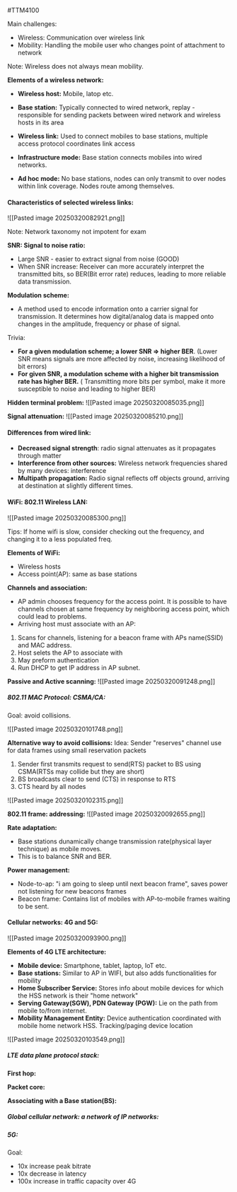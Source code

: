 #TTM4100 


Main challenges:
- Wireless: Communication over wireless link 
- Mobility: Handling the mobile user who changes point of attachment to network

Note: Wireless does not always mean mobility. 

**Elements of a wireless network:**
- **Wireless host:** Mobile, latop etc. 
- **Base station:** Typically connected to wired network, replay - responsible for sending packets between wired network and wireless hosts in its area
- **Wireless link:** Used to connect mobiles to base stations, multiple access protocol coordinates link access

- **Infrastructure mode:** Base station connects mobiles into wired networks. 
- **Ad hoc mode:** No base stations, nodes can only transmit to over nodes within link coverage. Nodes route among themselves. 


#### Characteristics of selected wireless links:
![[Pasted image 20250320082921.png]]

Note: Network taxonomy not impotent for exam 

**SNR: Signal to noise ratio:**
- Large SNR - easier to extract signal from noise (GOOD)
- When SNR increase: Receiver can more accurately interpret the transmitted bits, so BER(Bit error rate) reduces, leading to more reliable data transmission. 

**Modulation scheme:**
- A method used to encode information onto a carrier signal for transmission. It determines how digital/analog data is mapped onto changes in the amplitude, frequency or phase of signal. 

Trivia:
- **For a given modulation scheme; a lower SNR => higher BER**. (Lower SNR means signals are more affected by noise, increasing likelihood of bit errors)
- **For given SNR, a modulation scheme with a higher bit transmission rate has higher BER.** ( Transmitting more bits per symbol, make it more susceptible to noise and leading to higher BER)



**Hidden terminal problem:**
![[Pasted image 20250320085035.png]]

**Signal attenuation:**
![[Pasted image 20250320085210.png]]

#### Differences from wired link:
- **Decreased signal strength**: radio signal attenuates as it propagates through matter 
- **Interference from other sources:** Wireless network frequencies shared by many devices: interference 
- **Multipath propagation:** Radio signal reflects off objects ground, arriving at destination at slightly different times. 


#### WiFi: 802.11 Wireless LAN:
![[Pasted image 20250320085300.png]]

Tips: If home wifi is slow, consider checking out the frequency, and changing it to a less populated freq. 

**Elements of WiFi:**
- Wireless hosts
- Access point(AP): same as base stations 


**Channels and association:**
- AP admin chooses frequency for the access point. It is possible to have channels chosen at same frequency by neighboring access point, which could lead to problems.
- Arriving host must associate with an AP: 
1. Scans for channels, listening for a beacon frame with APs name(SSID) and MAC address.
2. Host selets the AP to associate with 
3. May preform authentication
4. Run DHCP to get IP address in AP subnet. 

**Passive and Active scanning:**
![[Pasted image 20250320091248.png]]


##### 802.11 MAC Protocol: CSMA/CA:
Goal: avoid collisions.

![[Pasted image 20250320101748.png]]


**Alternative way to avoid collisions:**
Idea: Sender "reserves" channel use for data frames using small reservation packets 
1. Sender first transmits request to send(RTS) packet to BS using CSMA(RTSs may collide but they are short)
2. BS broadcasts clear to send (CTS) in response to RTS
3. CTS heard by all nodes 

![[Pasted image 20250320102315.png]]


**802.11 frame: addressing:**
![[Pasted image 20250320092655.png]]

**Rate adaptation:**
- Base stations dunamically change transmission rate(physical layer technique) as mobile moves.
- This is to balance SNR and BER. 

**Power management:**
- Node-to-ap: "i am going to sleep until next beacon frame", saves power not listening for new beacons frames 
- Beacon frame: Contains list of mobiles with AP-to-mobile frames waiting to be sent. 

#### Cellular networks: 4G and 5G:

![[Pasted image 20250320093900.png]]

**Elements of 4G LTE architecture:**
- **Mobile device:** Smartphone, tablet, laptop, IoT etc. 
- **Base stations:** Similar to AP in WIFI, but also adds functionalities for mobility 
- **Home Subscriber Service:** Stores info about mobile devices for which the HSS network is their "home network"
- **Serving Gateway(SGW), PDN Gateway (PGW):** Lie on the path from mobile to/from internet. 
- **Mobility Management Entity:** Device authentication coordinated with mobile home network HSS. Tracking/paging device location 

![[Pasted image 20250320103549.png]]


##### LTE data plane protocol stack:

**First hop:**

**Packet core:**

**Associating with a Base station(BS):**

##### Global cellular network: a network of IP networks:


##### 5G:
Goal:
- 10x increase peak bitrate
- 10x decrease in latency 
- 100x increase in traffic capacity over 4G 

